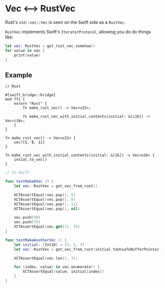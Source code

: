 # Vec <--> RustVec

Rust's `std::vec::Vec` is seen on the Swift side as a `RustVec`.

`RustVec` implements Swift's `IteratorProtocol`, allowing you do do things like:

```swift
let vec: RustVec = get_rust_vec_somehow()
for value in vec {
    print(value)
}
```

## Example

```rust,no_run
// Rust

#[swift_bridge::bridge]
mod ffi {
	extern "Rust" {
	    fn make_rust_vec() -> Vec<u32>;

	    fn make_rust_vec_with_initial_contents(initial: &[i16]) -> Vec<i16>;
	}
}

fn make_rust_vec() -> Vec<u32> {
    vec![5, 8, 11]
}

fn make_rust_vec_with_initial_contents(initial: &[16]) -> Vec<u16> {
    intial.to_vec()
}
```

```swift
// In Swift

func testMakeAVec () {
    let vec: RustVec = get_vec_from_rust()

    XCTAssertEqual(vec.pop(), 5)
    XCTAssertEqual(vec.pop(), 8)
    XCTAssertEqual(vec.pop(), 11)
    XCTAssertEqual(vec.pop(), nil)

    vec.push(50)
    vec.push(75)
    XCTAssertEqual(vec.get(1), 75)
}

func testMakeAnotherVec () {
    let initial: [Int16] = [3, 5, 7]
    let vec: RustVec = get_vec_from_rust(initial.toUnsafeBufferPointer())

    XCTAssertEqual(vec.len(), 3);

	for (index, value) in vec.enumerate() {
	    XCTAssertEqual(value, initial[index])
	}
}
```
